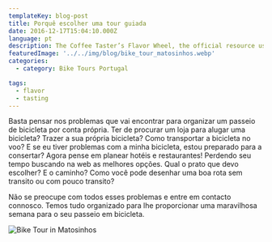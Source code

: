 ```yaml
---
templateKey: blog-post
title: Porquê escolher uma tour guiada
date: 2016-12-17T15:04:10.000Z
language: pt
description: The Coffee Taster’s Flavor Wheel, the official resource used by coffee tasters, has been revised for the first time this year.
featuredImage: '../../img/blog/bike_tour_matosinhos.webp'
categories:
  - category: Bike Tours Portugal

tags:
  - flavor
  - tasting
---
```




Basta pensar nos problemas que vai encontrar para organizar um passeio de bicicleta por conta própria. Ter de procurar um loja para alugar uma bicicleta? Trazer a sua própria bicicleta? Como transportar a bicicleta no voo? E se eu tiver problemas com a minha bicicleta, estou preparado para a consertar?
Agora pense em planear hotéis e restaurantes! Perdendo seu tempo buscando na web as melhores opções. Qual o prato que devo escolher?
E o caminho? Como você pode desenhar uma boa rota sem transito ou com pouco transito?

Não se preocupe com todos esses problemas e entre em contacto connosco. Temos tudo organizado para lhe proporcionar uma maravilhosa semana para o seu passeio em bicicleta.

![Bike Tour in Matosinhos](../../img/blog/bike_tour_matosinhos.webp)
